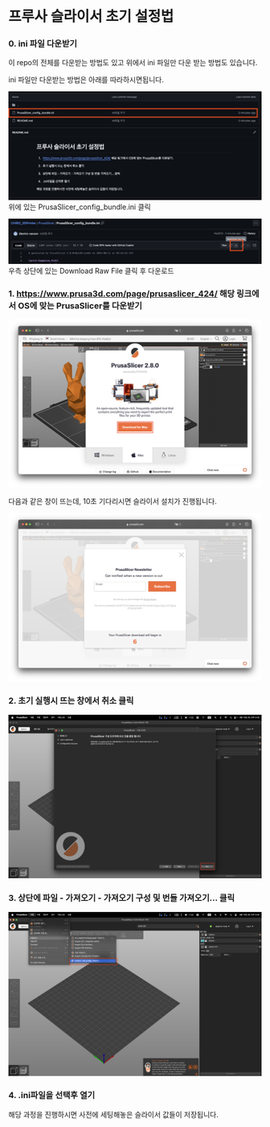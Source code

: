 # 프루사 슬라이서 초기 설정법

### 0. ini 파일 다운받기

이 repo의 전체를 다운받는 방법도 있고 위에서 ini 파일만 다운 받는 방법도 있습니다.

ini 파일만 다운받는 방법은 아래를 따라하시면됩니다. 

![깃허브 파일선택 이미지](/images/000.png)
위에 있는 PrusaSlicer_config_bundle.ini 클릭

![깃허브 파일다운로드 이미지](/images/001.png)
우측 상단에 있는 Download Raw File 클릭 후 다운로드

### 1. https://www.prusa3d.com/page/prusaslicer_424/ 해당 링크에서 OS에 맞는 PrusaSlicer를 다운받기

![프루사슬라이서 다운로드 홈페이지](/images/002.png)

다음과 같은 창이 뜨는데, 10초 기다리시면 슬라이서 설치가 진행됩니다.

![프루사슬라이서 후원 대기](/images/003.png)

### 2. 초기 실행시 뜨는 창에서 취소 클릭

![기본 프린터 설정 취소](/images/004.png)

### 3. 상단에 파일 - 가져오기 - 가져오기 구성 및 번들 가져오기... 클릭

![번들 가져오기](/images/005.png)

### 4. .ini파일을 선택후 열기

해당 과정을 진행하시면 사전에 세팅해놓은 슬라이서 값들이 저장됩니다.